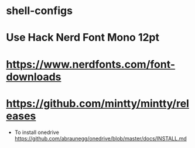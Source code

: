 # shell-configs

# Use Hack Nerd Font Mono 12pt
# https://www.nerdfonts.com/font-downloads
# https://github.com/mintty/mintty/releases

* To install onedrive
https://github.com/abraunegg/onedrive/blob/master/docs/INSTALL.md
